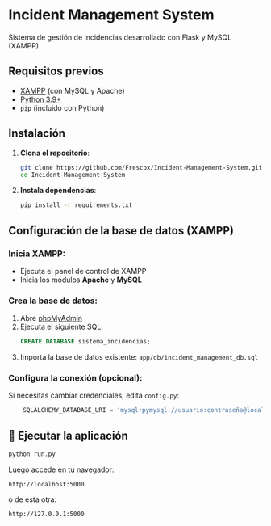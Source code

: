 # Incident Management System

Sistema de gestión de incidencias desarrollado con Flask y MySQL (XAMPP).

## Requisitos previos

- [XAMPP](https://www.apachefriends.org/es/download.html) (con MySQL y Apache)
- [Python 3.9+](https://www.python.org/downloads/)
- `pip` (incluido con Python)

## Instalación

1. **Clona el repositorio**:
   ```bash
   git clone https://github.com/Frescox/Incident-Management-System.git
   cd Incident-Management-System
   ```

2. **Instala dependencias**:
   ```bash
   pip install -r requirements.txt
   ```

## Configuración de la base de datos (XAMPP)

### Inicia XAMPP:

- Ejecuta el panel de control de XAMPP  
- Inicia los módulos **Apache** y **MySQL**

### Crea la base de datos:

1. Abre [phpMyAdmin](http://localhost/phpmyadmin)  
2. Ejecuta el siguiente SQL:
   ```sql
   CREATE DATABASE sistema_incidencias;
   ```
3. Importa la base de datos existente: `app/db/incident_management_db.sql`

### Configura la conexión (opcional):

Si necesitas cambiar credenciales, edita `config.py`:

```python
    SQLALCHEMY_DATABASE_URI = 'mysql+pymysql://usuario:contraseña@localhost/sistema_incidencias'
```

## 🏃 Ejecutar la aplicación

```bash
python run.py
```

Luego accede en tu navegador:

```
http://localhost:5000
```
o de esta otra:

```
http://127.0.0.1:5000
```
